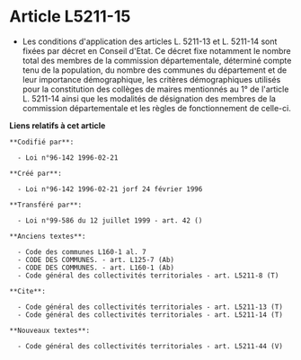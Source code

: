 # Article L5211-15

- Les conditions d'application des articles L. 5211-13 et L. 5211-14 sont fixées par décret en Conseil d'Etat. Ce décret fixe
notamment le nombre total des membres de la commission départementale, déterminé compte tenu de la population, du nombre des
communes du département et de leur importance démographique, les critères démographiques utilisés pour la constitution des
collèges de maires mentionnés au 1° de l'article L. 5211-14 ainsi que les modalités de désignation des membres de la
commission départementale et les règles de fonctionnement de celle-ci.

**Liens relatifs à cet article**

	**Codifié par**:

	  - Loi n°96-142 1996-02-21

	**Créé par**:

	  - Loi n°96-142 1996-02-21 jorf 24 février 1996

	**Transféré par**:

	  - Loi n°99-586 du 12 juillet 1999 - art. 42 ()

	**Anciens textes**:

	  - Code des communes L160-1 al. 7
	  - CODE DES COMMUNES. - art. L125-7 (Ab)
	  - CODE DES COMMUNES. - art. L160-1 (Ab)
	  - Code général des collectivités territoriales - art. L5211-8 (T)

	**Cite**:

	  - Code général des collectivités territoriales - art. L5211-13 (T)
	  - Code général des collectivités territoriales - art. L5211-14 (T)

	**Nouveaux textes**:

	  - Code général des collectivités territoriales - art. L5211-44 (V)
